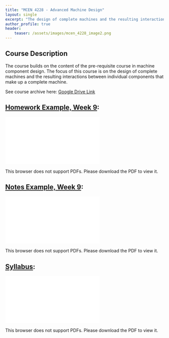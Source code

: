 ```yaml
---
title: "MCEN 4228 - Advanced Machine Design"
layout: single
excerpt: "The design of complete machines and the resulting interactions between individual components."
author_profile: true
header:
    teaser: /assets/images/mcen_4228_image2.png
---
```


## Course Description 

The course builds on the content of the pre-requisite course in machine component design. The focus of 
this course is on the design of complete machines and the resulting interactions between individual 
components that make up a complete machine.  

See course archive here: [Google Drive Link](https://drive.google.com/drive/folders/0Bx-cli2KeHSBMWZsajVza1JSelE?resourcekey=0-xJQRUMGXyth_-u1HnKyMrA&usp=drive_link)

## [Homework Example, Week 9](/assets/pdfs/MCEN_4228_hw_9.pdf):
<object data="/assets/pdfs/MCEN_4228_hw_9.pdf" type="application/pdf" width="700px" height="700px">
    <embed src="/assets/pdfs/MCEN_4228_hw_9.pdf">
        <p>This browser does not support PDFs. Please download the PDF to view it.</p>
    </embed>
</object>

## [Notes Example, Week 9](/assets/pdfs/MCEN_4228_slides_week9.pdf):
<object data="/assets/pdfs/MCEN_4228_slides_week9.pdf" type="application/pdf" width="700px" height="400px">
    <embed src="/assets/pdfs/MCEN_4228_slides_week9.pdf">
        <p>This browser does not support PDFs. Please download the PDF to view it.</p>
    </embed>
</object>

## [Syllabus](/assets/pdfs/MCEN_4228_Syllabus.pdf):
<object data="/assets/pdfs/MCEN_4228_Syllabus.pdf" type="application/pdf" width="700px" height="700px">
    <embed src="/assets/pdfs/MCEN_4228_Syllabus.pdf">
        <p>This browser does not support PDFs. Please download the PDF to view it.</p>
    </embed>
</object>
